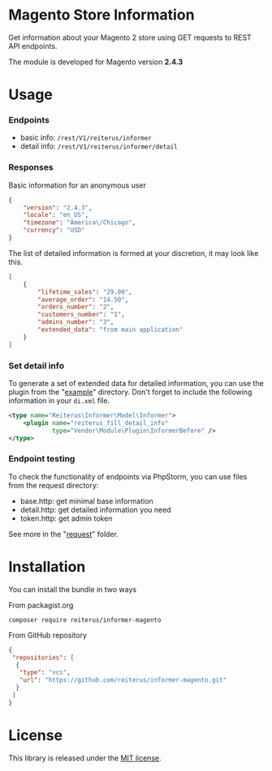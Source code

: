 # Magento Store Information
Get information about your Magento 2 store using GET requests to REST API endpoints.

The module is developed for Magento version **2.4.3**

# Usage

### Endpoints

- basic info: `/rest/V1/reiterus/informer`
- detail info: `/rest/V1/reiterus/informer/detail`

### Responses

Basic information for an anonymous user
```json
{
    "version": "2.4.3",
    "locale": "en_US",
    "timezone": "America\/Chicago",
    "currency": "USD"
}
```

The list of detailed information is formed at your discretion, it may look like this.
```json
[
    {
        "lifetime_sales": "29.00",
        "average_order": "14.50",
        "orders_number": "2",
        "customers_number": "1",
        "admins_number": "3",
        "extended_data": "from main application"
    }
]
```

### Set detail info
To generate a set of extended data for detailed information, 
you can use the plugin from the "[example](example/Plugin/InformerBefore.php)" directory. 
Don't forget to include the following information in your `di.xml` file.

```xml
<type name="Reiterus\Informer\Model\Informer">
    <plugin name="reiterus_fill_detail_info"
            type="Vendor\Module\Plugin\InformerBefore" />
</type>
```

### Endpoint testing

To check the functionality of endpoints via PhpStorm, you can use files from the request directory:

- base.http: get minimal base information
- detail.http: get detailed information you need
- token.http: get admin token

See more in the "[request](request)" folder.

# Installation
You can install the bundle in two ways

From packagist.org
```shell
composer require reiterus/informer-magento
```

From GitHub repository
```json
{
 "repositories": [
  {
   "type": "vcs",
   "url": "https://github.com/reiterus/informer-magento.git"
  }
 ]
}
```

# License

This library is released under the [MIT license](LICENSE).
